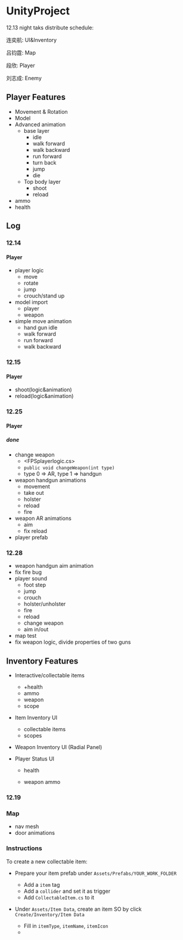 # UnityProject

12.13 night taks distribute schedule:

连奕航: UI&Inventory

吕钧霆: Map

段欣: Player

刘志成: Enemy



## Player Features

- Movement & Rotation
- Model
- Advanced animation
  - base layer
    - idle
    - walk forward
    - walk backward
    - run forward 
    - turn back
    - jump
    - die
  - Top body layer
    - shoot
    - reload
- ammo
- health

## Log

### 12.14

#### Player

- player logic
  - move
  - rotate
  - jump
  - crouch/stand up
- model import
  - player
  - weapon
- simple move animation
  - hand gun idle
  - walk forward
  - run forward
  - walk backward

### 12.15

#### Player
- shoot(logic&animation)
- reload(logic&animation)

### 12.25

#### Player

##### done

- change weapon
  - <FPSplayerlogic.cs>
  - `public void changeWeapon(int type) `
  - type 0 => AR, type 1 => handgun
- weapon handgun animations
  - movement
  - take out
  - holster
  - reload
  - fire
- weapon AR animations
  - aim
  - fix reload
- player prefab



### 12.28

- weapon handgun aim animation
- fix fire bug
- player sound
  - foot step
  - jump
  - crouch
  - holster/unholster
  - fire
  - reload
  - change weapon
  - aim in/out
- map test
- fix weapon logic, divide properties of two guns

## Inventory Features

- Interactive/collectable items
  - +health
  - ammo
  - weapon
  - scope
  
- Item Inventory UI

  - collectable items
  - scopes

- Weapon Inventory UI (Radial Panel)

- Player Status UI

  - health

  - weapon ammo

### 12.19

### Map
- nav mesh 
- door animations 

### Instructions

To create a new collectable item:

- Prepare your item prefab under `Assets/Prefabs/YOUR_WORK_FOLDER`
  - Add a `item` tag 
  - Add a `collider` and set it as trigger
  - Add `CollectableItem.cs` to it

- Under `Assets/Item Data`, create an item SO by click `Create/Inventory/Item Data`
  - Fill in `itemType`, `itemName`, `itemIcon`
  - 

